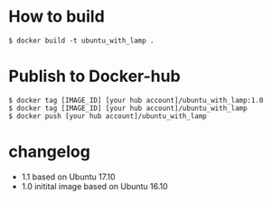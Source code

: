 # How to build

```
$ docker build -t ubuntu_with_lamp .
```


# Publish to Docker-hub

```
$ docker tag [IMAGE_ID] [your hub account]/ubuntu_with_lamp:1.0
$ docker tag [IMAGE_ID] [your hub account]/ubuntu_with_lamp
$ docker push [your hub account]/ubuntu_with_lamp
```



# changelog

- 1.1 based on Ubuntu 17.10
- 1.0 initital image based on Ubuntu 16.10

